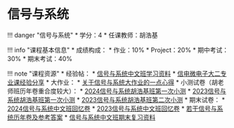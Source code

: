 # 信号与系统

!!! danger "信号与系统"
    * 学分：4
    * 任课教师：胡浩基

!!! info "课程基本信息"
    * 成绩构成：
    	* 作业：10%
    	* Project：20%
    	* 期中考试：30%
    	* 期末考试：40%

!!! note "课程资源"
    * 经验帖：
    	* [信号与系统中文班学习资料](https://www.cc98.org/topic/5643411)
    	* [信电微电子大二专业课经验分享](https://www.cc98.org/topic/5930229)
    * 大作业：
    	* [关于信号与系统大作业的一点心得](http://www-cc98-org-s.webvpn.zju.edu.cn:8001/topic/5646989)
    * 小测试卷（胡老师班历年卷重合度较大）：
    	* [2024信号与系统胡浩基班第一次小测](https://www.cc98.org/topic/5843289)
    	* [2023信号与系统胡浩基班第一次小测](http://www-cc98-org-s.webvpn.zju.edu.cn:8001/topic/5603801)
    	* [2023信号与系统胡浩基班第二次小测](http://www-cc98-org-s.webvpn.zju.edu.cn:8001/topic/5605704)
    * 期末试卷：
    	* [2024信号与系统中文班回忆卷](https://www.cc98.org/topic/5926100)
    	* [2023信号与系统中文班回忆卷](https://www.cc98.org/topic/5638862)
    	* [若干信号与系统历年卷及参考答案](https://www.cc98.org/topic/5980366)
    	* [信号与系统中文班期末复习资料](http://www-cc98-org-s.webvpn.zju.edu.cn:8001/topic/5622668)


